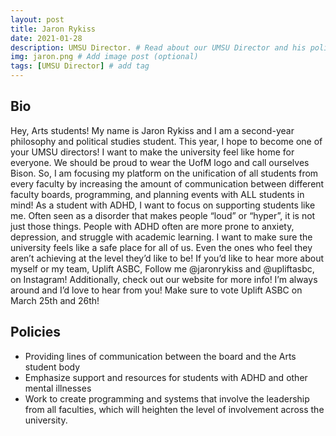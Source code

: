 ```yaml
---
layout: post
title: Jaron Rykiss
date: 2021-01-28
description: UMSU Director. # Read about our UMSU Director and his policies
img: jaron.png # Add image post (optional)
tags: [UMSU Director] # add tag
---
```

## Bio

Hey, Arts students! My name is Jaron Rykiss and I am a second-year philosophy and political studies student. This year, I hope to become one of your UMSU directors! I want to make the university feel like home for everyone. We should be proud to wear the UofM logo and call ourselves Bison. So, I am focusing my platform on the unification of all students from every faculty by increasing the amount of communication between different faculty boards, programming, and planning events with ALL students in mind! As a student with ADHD, I want to focus on supporting students like me. Often seen as a disorder that makes people “loud” or “hyper”, it is not just those things. People with ADHD often are more prone to anxiety, depression, and struggle with academic learning. I want to make sure the university feels like a safe place for all of us. Even the ones who feel they aren’t achieving at the level they’d like to be! If you’d like to hear more about myself or my team, Uplift ASBC, Follow me @jaronrykiss and @upliftasbc, on Instagram! Additionally, check out our website for more info! I’m always around and I’d love to hear from you! Make sure to vote Uplift ASBC on March 25th and 26th! 

## Policies

- Providing lines of communication between the board and the Arts student body
- Emphasize support and resources for students with ADHD and other mental illnesses
- Work to create programming and systems that involve the 
leadership from all faculties, which will heighten the level 
of involvement across the university.





